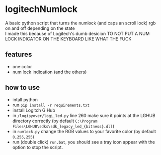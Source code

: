 # logitechNumlock

A basic python script that turns the numlock (and caps an scroll lock) rgb on and off depending on the state\
I made this because of Logitech's dumb desicion TO NOT PUT A NUM LOCK INDICATOR ON THE KEYBOARD LIKE WHAT THE FUCK

## features
- one color
- num lock indication (and the others)

## how to use 
- intall python
- run `pip install -r requirements.txt`
- install Logitch G Hub
- in `/logipyover/logi_led.py` line 260 make sure it points at the LGHUB directory correctly (by default `C:\Program Files\LGHUB\sdks\sdk_legacy_led_{bitness}.dll`)
- in `numlock.py` change the RGB values to your favorite color (by default `0,255,255`)
- run (double click) `run.bat`, you should see a tray icon appear with the option to stop the script.